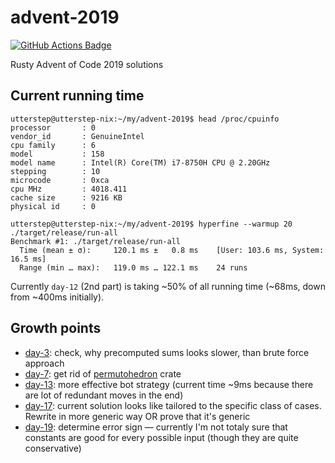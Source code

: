 # advent-2019

[![GitHub Actions Badge](https://github.com/utter-step/advent-2019/workflows/CI/badge.svg)](https://github.com/utter-step/advent-2019/actions?query=workflow%3ACI)

Rusty Advent of Code 2019 solutions

## Current running time

```console
utterstep@utterstep-nix:~/my/advent-2019$ head /proc/cpuinfo
processor       : 0
vendor_id       : GenuineIntel
cpu family      : 6
model           : 158
model name      : Intel(R) Core(TM) i7-8750H CPU @ 2.20GHz
stepping        : 10
microcode       : 0xca
cpu MHz         : 4018.411
cache size      : 9216 KB
physical id     : 0

utterstep@utterstep-nix:~/my/advent-2019$ hyperfine --warmup 20 ./target/release/run-all
Benchmark #1: ./target/release/run-all
  Time (mean ± σ):     120.1 ms ±   0.8 ms    [User: 103.6 ms, System: 16.5 ms]
  Range (min … max):   119.0 ms … 122.1 ms    24 runs
```

Currently `day-12` (2nd part) is taking ~50% of all running time (~68ms, down from ~400ms initially).

## Growth points

* [day-3](./day-2): check, why precomputed sums looks slower, than brute force approach
* [day-7](./day-7): get rid of [permutohedron](https://crates.io/crates/permutohedron) crate
* [day-13](./day-13): more effective bot strategy (current time ~9ms because there are lot of redundant moves in the end)
* [day-17](./day-17): current solution looks like tailored to the specific class of cases. Rewrite in more generic way OR prove that it's generic
* [day-19](./day-19): determine error sign — currently I'm not totaly sure that constants are good for every possible input (though they are quite conservative)
